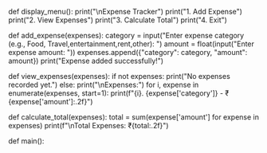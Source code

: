 def display_menu():
    print("\nExpense Tracker")
    print("1. Add Expense")
    print("2. View Expenses")
    print("3. Calculate Total")
    print("4. Exit")

def add_expense(expenses):
    category = input("Enter expense category (e.g., Food, Travel,entertainment,rent,other): ")
    amount = float(input("Enter expense amount: "))
    expenses.append({"category": category, "amount": amount})
    print("Expense added successfully!")

def view_expenses(expenses):
    if not expenses:
        print("No expenses recorded yet.")
    else:
        print("\nExpenses:")
        for i, expense in enumerate(expenses, start=1):
            print(f"{i}. {expense['category']} - ₹{expense['amount']:.2f}")

def calculate_total(expenses):
    total = sum(expense['amount'] for expense in expenses)
    print(f"\nTotal Expenses: ₹{total:.2f}")

def main():
